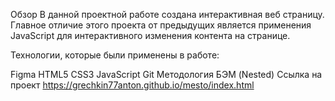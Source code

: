 Обзор
В данной проектной работе создана интерактивная веб страницу. Главное отличие этого проекта от предыдущих является применения JavaScript для интерактивного изменения контента на странице.

Технологии, которые были применены в работе:

Figma
HTML5
CSS3
JavaScript
Git
Методология БЭМ (Nested)
Ссылка на проект
https://grechkin77anton.github.io/mesto/index.html
